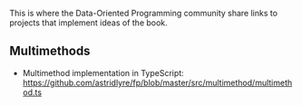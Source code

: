 This is where the Data-Oriented Programming community share links to projects that implement ideas of the book.


## Multimethods

- Multimethod implementation in TypeScript: https://github.com/astridlyre/fp/blob/master/src/multimethod/multimethod.ts
